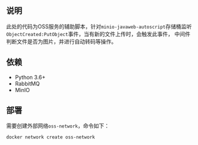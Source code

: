 ## 说明

此处的代码为OSS服务的辅助脚本，针对`minio-javaweb-autoscript`存储桶监听`ObjectCreated:PutObject`事件，当有新的文件上传时，会触发此事件，
中间件判断文件是否为图片，并进行自动转码等操作。

## 依赖

- Python 3.6+
- RabbitMQ
- MinIO

## 部署

需要创建外部网络`oss-network`，命令如下：

```bash
docker network create oss-network
```


